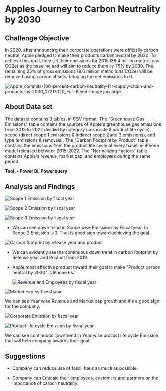 # Apples Journey to Carbon Neutrality by 2030

## Challenge Objective

In 2020, after announcing their corporate operations were officially carbon neutral, Apple pledged to make their products carbon neutral by 2030. To achieve this goal, they set their emissions for 2015 (38.4 million metric tons CO2e) as the baseline and will aim to reduce them by 75% by 2030. The remaining 25% of gross emissions (9.6 million metric tons CO2e) will be removed using carbon offsets, bringing the net emissions to 0.

![Apple_commits-100-percent-carbon-neutrality-for-supply-chain-and-products-by-2030_07212020_Full-Bleed-Image jpg large](https://github.com/CodeofRahul/Apples_Journey_to_Carbon_Neutrality_by_2030/assets/143285125/cdee5cca-cb63-4306-9431-b4820a3d0c76)

## About Data set

The dataset contains 3 tables, in CSV format. The "Greenhouse Gas Emissions" table contains the sources of Apple's greenhouse gas emissions from 2015 to 2022 divided by category (corporate & product life cycle), scope (direct scope 1 emissions & indirect scope 2 and 3 emissions), and type (emissions & removals). The "Carbon Footprint by Product" table contains the emissions from the product life cycle of every baseline iPhone model released between 2015-2022. The "Normalizing Factors" table contains Apple's revenue, market cap, and employees during the same period.

**Tool :- Power Bi, Power query**

## Analysis and Findings

![Scope 1 Emission by fiscal year](https://github.com/CodeofRahul/Apples_Journey_to_Carbon_Neutrality_by_2030/assets/143285125/10b74da0-849f-484c-8b2c-73ed9a4bfca0)

![Scope 2 Emission by fiscal year](https://github.com/CodeofRahul/Apples_Journey_to_Carbon_Neutrality_by_2030/assets/143285125/49747782-f036-423b-8c11-a62c05e0e1d1)

![Scope 3 Emission by fiscal year](https://github.com/CodeofRahul/Apples_Journey_to_Carbon_Neutrality_by_2030/assets/143285125/ee45247f-e7e3-44de-9c8d-c5e03b6d17f0)

- We can see down trend in Scope wise Emissions by Fiscal year. In Scope 2 Emission is 0. That is good sign toward achieving the goal.

![Carbon footprint by release year and product](https://github.com/CodeofRahul/Apples_Journey_to_Carbon_Neutrality_by_2030/assets/143285125/ae87ac0c-14c2-4bce-9283-c22fe165a65a)

- We can evidently see the continuous down trend in carbon footprint by Release year and Product from 2019.
- Apple most effective product toward their goal to make "Product carbon neutral by 2030" is iPhone 6s.

  ![Revenue and Employees by fiscal year](https://github.com/CodeofRahul/Apples_Journey_to_Carbon_Neutrality_by_2030/assets/143285125/3678bb48-11a3-43ad-9f36-20f6edc7f269)

![Market cap by fiscal year](https://github.com/CodeofRahul/Apples_Journey_to_Carbon_Neutrality_by_2030/assets/143285125/34ef171f-1519-43da-96a1-3db687f40890)

We can see Year wise Revenue and Market cap growth and it's a good sign for the company.

![Corporate Emission by fiscal year](https://github.com/CodeofRahul/Apples_Journey_to_Carbon_Neutrality_by_2030/assets/143285125/c5f60fbf-9e6c-4a12-9e7e-5e4fb28d72ae)

![Product life cycle Emission by fiscal year](https://github.com/CodeofRahul/Apples_Journey_to_Carbon_Neutrality_by_2030/assets/143285125/57967ab9-68de-43ec-a264-e835a18e652d)

We can see continuous downtrend in Year wise product life cycle Emission that will help company towards their goal.

## Suggestions

- Company can reduce use of fossil fuels as much as possible.

- Company can Educate their employees, customers and partners on the importance of carbon neutrality.
